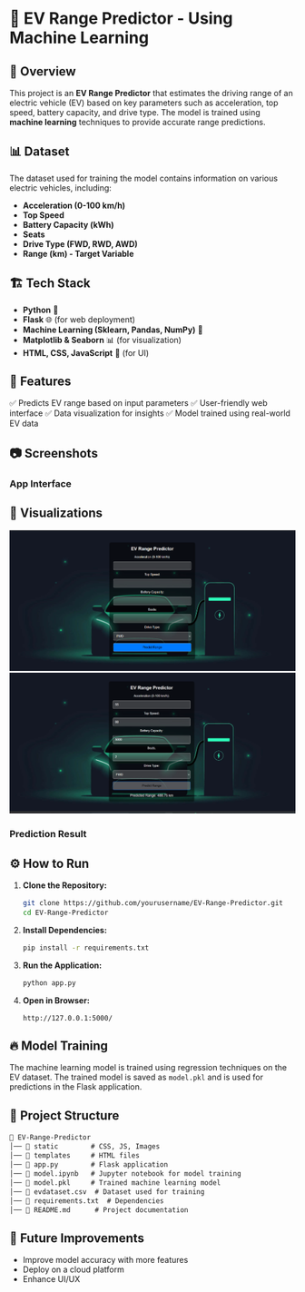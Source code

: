 # 🚗 EV Range Predictor - Using Machine Learning

## 📌 Overview

This project is an **EV Range Predictor** that estimates the driving range of an electric vehicle (EV) based on key parameters such as acceleration, top speed, battery capacity, and drive type. The model is trained using **machine learning** techniques to provide accurate range predictions.

## 📊 Dataset

The dataset used for training the model contains information on various electric vehicles, including:

- **Acceleration (0-100 km/h)**
- **Top Speed**
- **Battery Capacity (kWh)**
- **Seats**
- **Drive Type (FWD, RWD, AWD)**
- **Range (km) - Target Variable**

## 🏗 Tech Stack

- **Python** 🐍
- **Flask** 🌐 (for web deployment)
- **Machine Learning (Sklearn, Pandas, NumPy)** 🤖
- **Matplotlib & Seaborn** 📊 (for visualization)
- **HTML, CSS, JavaScript** 🎨 (for UI)

## 🚀 Features

✅ Predicts EV range based on input parameters
✅ User-friendly web interface
✅ Data visualization for insights
✅ Model trained using real-world EV data

## 📷 Screenshots

### App Interface
## 📸 Visualizations
![Visualization 1](https://github.com/anshuman-kar/EV-Range-Predictor---Using-Machine-Learning/blob/main/Screenshot%202025-03-16%20223606.png)
![Visualization 2](https://github.com/anshuman-kar/EV-Range-Predictor---Using-Machine-Learning/blob/main/Screenshot%202025-03-16%20223630.png)



### Prediction Result



## ⚙️ How to Run

1. **Clone the Repository:**
   ```sh
   git clone https://github.com/yourusername/EV-Range-Predictor.git
   cd EV-Range-Predictor
   ```
2. **Install Dependencies:**
   ```sh
   pip install -r requirements.txt
   ```
3. **Run the Application:**
   ```sh
   python app.py
   ```
4. **Open in Browser:**
   ```
   http://127.0.0.1:5000/
   ```

## 🔥 Model Training

The machine learning model is trained using regression techniques on the EV dataset. The trained model is saved as `model.pkl` and is used for predictions in the Flask application.

## 📁 Project Structure

```
📂 EV-Range-Predictor
│── 📁 static        # CSS, JS, Images
│── 📁 templates     # HTML files
│── 📄 app.py        # Flask application
│── 📄 model.ipynb   # Jupyter notebook for model training
│── 📄 model.pkl     # Trained machine learning model
│── 📄 evdataset.csv  # Dataset used for training
│── 📄 requirements.txt  # Dependencies
│── 📄 README.md      # Project documentation
```

## 📌 Future Improvements

- Improve model accuracy with more features
- Deploy on a cloud platform
- Enhance UI/UX
